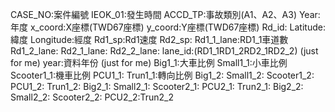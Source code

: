 CASE_NO:案件編號 
IEOK_01:發生時間 
ACCD_TP:事故類別(A1、A2、A3) 
Year:年度 
x_coord:X座標(TWD67座標) 
y_coord:Y座標(TWD67座標)
Rd_id:
Latitude:緯度
Longitude:經度
Rd1_sp:Rd1速度 
Rd2_sp:
Rd1_1_lane:RD1_1車道數
Rd1_2_lane:
Rd2_1_lane:
Rd2_2_lane:
lane_id:(RD1_1RD1_2RD2_1RD2_2) (just for me)
year:資料年份 (just for me)
Big1_1:大車比例
Small1_1:小車比例
Scooter1_1:機車比例
PCU1_1:
Trun1_1:轉向比例
Big1_2:
Small1_2:
Scooter1_2:
PCU1_2:
Trun1_2:
Big2_1:
Small2_1:
Scooter2_1:
PCU2_1:
Trun2_1:
Big2_2:
Small2_2:
Scooter2_2:
PCU2_2:Trun2_2